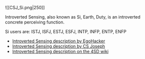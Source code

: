 ![[CSJ_Si.png|250]]

Introverted Sensing, also known as Si, Earth, Duty, is an introverted concrete perceiving function.

Si users are: ISTJ, ISFJ, ESTJ, ESFJ, INTP, INFP, ENTP, ENFP

- [Introverted Sensing description by EgoHacker](https://youtu.be/ENLeaNXpsVg?si=OOL4wjRl0LV2Y-Gl)
- [Introverted Sensing description by CS Joseph](https://youtu.be/XwLLUZ1zB2c?si=VS7oNIkZeJHq-pE1)
- [Introverted Sensing description on the 4SD wiki](https://wiki.csjoseph.life/wiki/Earth-(Si))